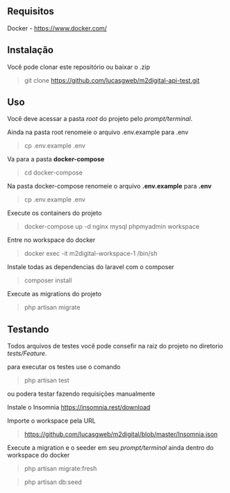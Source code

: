 ## Requisitos 

Docker - https://www.docker.com/

## Instalação

Você pode clonar este repositório ou baixar o .zip

>git clone https://github.com/lucasgweb/m2digital-api-test.git

## Uso

Você deve acessar a pasta *root* do projeto pelo *prompt/terminal*.

Ainda na pasta root renomeie o arquivo .env.example para .env
>cp .env.example .env

Va para a pasta **docker-compose**
>cd docker-compose

Na pasta docker-compose renomeie o arquivo **.env.example** para **.env**
>cp .env.example .env

Execute os containers do projeto
>docker-compose up -d nginx mysql phpmyadmin workspace

Entre no workspace do docker
>docker exec -it m2digital-workspace-1 /bin/sh 

Instale todas as dependencias do laravel com o composer
>composer install

Execute as migrations do projeto
>php artisan migrate

## Testando

Todos arquivos de testes você pode consefir na raiz do projeto no diretorio *tests/Feature*.

para executar os testes use o comando 
>php artisan test

ou podera testar fazendo requisições manualmente

Instale o Insomnia https://insomnia.rest/download

Importe o workspace pela URL 
>https://github.com/lucasgweb/m2digital/blob/master/Insomnia.json

Execute a migration e o seeder em seu *prompt/terminal* ainda dentro do workspace do docker
>php artisan migrate:fresh

>php artisan db:seed
